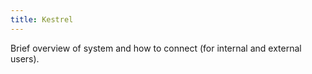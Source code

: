 ```yaml
---
title: Kestrel
---
```


Brief overview of system and how to connect (for internal and external users). 
